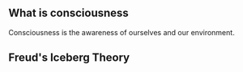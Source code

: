 ## What is consciousness

Consciousness is the awareness of ourselves and our environment.

## Freud's Iceberg Theory

